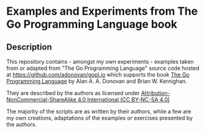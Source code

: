 # Examples and Experiments from The Go Programming Language book

## Description

This repository contains - amongst my own experiments - examples taken from or adapted from "The Go Programming Language" source code hosted at https://github.com/adonovan/gopl.io which supports the book [The Go Programming Language](https://www.gopl.io/) by Alan A. A. Donovan and Brian W. Kernighan.

They are described by the authors as licensed under [Attribution-NonCommercial-ShareAlike 4.0 International (CC BY-NC-SA 4.0)](https://creativecommons.org/licenses/by-nc-sa/4.0/)

The majority of the scripts are as written by their authors, while a few are my own creations, adaptations of the examples or exercises presented by the authors.